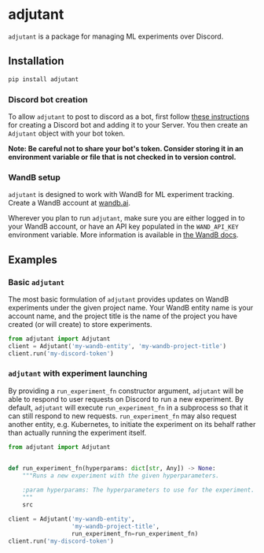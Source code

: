 # adjutant

`adjutant` is a package for managing ML experiments over Discord.

## Installation

```bash
pip install adjutant
```

### Discord bot creation

To allow `adjutant` to post to discord as a bot, first follow [these instructions](https://discordpy.readthedocs.io/en/stable/discord.html) for creating a Discord bot and adding it to your Server. You then create an `Adjutant` object with your bot token.

**Note: Be careful not to share your bot's token. Consider storing it in an environment variable or file that is not checked in to version control.**

### WandB setup

`adjutant` is designed to work with WandB for ML experiment tracking. Create a WandB account at [wandb.ai](https://wandb.ai/).

Wherever you plan to run `adjutant`, make sure you are either logged in to your WandB account, or have an API key populated in the `WAND_API_KEY` environment variable. More information is available in [the WandB docs](https://docs.wandb.ai/guides/track/public-api-guide).

## Examples

### Basic `adjutant`

The most basic formulation of `adjutant` provides updates on WandB experiments under the given project name. Your WandB entity name is your account name, and the project title is the name of the project you have created (or will create) to store experiments.

```python
from adjutant import Adjutant
client = Adjutant('my-wandb-entity', 'my-wandb-project-title')
client.run('my-discord-token')
```

### `adjutant` with experiment launching

By providing a `run_experiment_fn` constructor argument, `adjutant` will be able to respond to user requests on Discord to run a new experiment. By default, `adjutant` will execute `run_experiment_fn` in a subprocess so that it can still respond to new requests. `run_experiment_fn` may also request another entity, e.g. Kubernetes, to initiate the experiment on its behalf rather than actually running the experiment itself.

```python
from adjutant import Adjutant


def run_experiment_fn(hyperparams: dict[str, Any]) -> None:
    """Runs a new experiment with the given hyperparameters.
    
    :param hyperparams: The hyperparameters to use for the experiment.
    """
    src

client = Adjutant('my-wandb-entity',
                  'my-wandb-project-title',
                  run_experiment_fn=run_experiment_fn)
client.run('my-discord-token')
```
